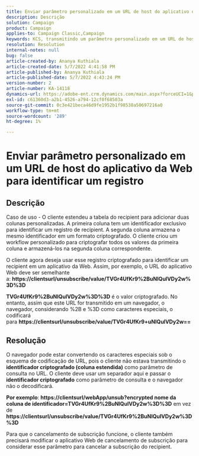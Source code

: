 ```yaml
---
title: Enviar parâmetro personalizado em um URL de host do aplicativo da Web para identificar um registro
description: Descrição
solution: Campaign
product: Campaign
applies-to: Campaign Classic,Campaign
keywords: KCS, transmitindo um parâmetro personalizado em um URL de host de aplicativo da Web para identificar um registro
resolution: Resolution
internal-notes: null
bug: false
article-created-by: Ananya Kuthiala
article-created-date: 5/7/2022 4:41:58 PM
article-published-by: Ananya Kuthiala
article-published-date: 5/7/2022 4:43:24 PM
version-number: 2
article-number: KA-14118
dynamics-url: https://adobe-ent.crm.dynamics.com/main.aspx?forceUCI=1&pagetype=entityrecord&etn=knowledgearticle&id=1421cd98-24ce-ec11-a7b5-0022480a8e40
exl-id: c61360d3-a2b1-4526-a794-12cf0f68503a
source-git-commit: 0c3e421beca46d9fe1952b1f98538a50697216a0
workflow-type: tm+mt
source-wordcount: '289'
ht-degree: 1%

---
```


# Enviar parâmetro personalizado em um URL de host do aplicativo da Web para identificar um registro

## Descrição


Caso de uso - O cliente estendeu a tabela do recipient para adicionar duas colunas personalizadas. A primeira coluna tem um identificador exclusivo para identificar um registro de recipient. A segunda coluna armazena o mesmo identificador em um formato criptografado. O cliente criou um workflow personalizado para criptografar todos os valores da primeira coluna e armazená-los na segunda coluna correspondente.

O cliente agora deseja usar esse registro criptografado para identificar um recipient em um aplicativo da Web. Assim, por exemplo, o URL do aplicativo Web deve ser semelhante a: <b>https://clientsurl/unsubscribe/value/TVGr4UfKr9%2BuNlQulVDy2w%3D%3D</b>

<b>TVGr4UfKr9%2BuNlQulVDy2w%3D%3D</b> é o valor criptografado. No entanto, assim que este URL for transmitido em um navegador, o navegador, considerando %2B e %3D como caracteres especiais, o codificará para <b>https://clientsurl/unsubscribe/value/TVGr4UfKr9+uNlQulVDy2w==</b>


## Resolução


O navegador pode estar convertendo os caracteres especiais sob o esquema de codificação de URL, pois o cliente não estava transmitindo o <b>identificador criptografado (coluna estendida)</b> como parâmetro de consulta no URL. O cliente deve usar um separador aqui e passar o <b>identificador criptografado</b> como parâmetro de consulta e o navegador não o decodificará.

<b>Por exemplo</b>: <b>https://clientsurl/webApp/unsub?encrypted nome da coluna de identificador=TVGr4UfKr9%2BuNlQulVDy2w%3D%3D</b> em vez de <b> https://clientsurl/unsubscribe/value/TVGr4UfKr9%2BuNlQulVDy2w%3D%3D</b>



Para que o cancelamento de subscrição funcione, o cliente também precisará modificar o aplicativo Web de cancelamento de subscrição para considerar esse parâmetro para cancelar a subscrição do recipient.
